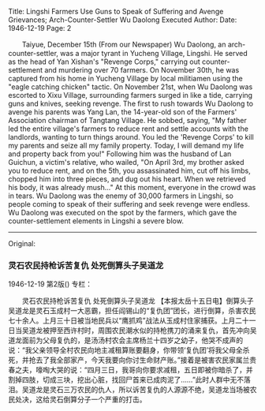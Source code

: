 Title: Lingshi Farmers Use Guns to Speak of Suffering and Avenge Grievances; Arch-Counter-Settler Wu Daolong Executed
Author:
Date: 1946-12-19
Page: 2

　　Taiyue, December 15th (From our Newspaper) Wu Daolong, an arch-counter-settler, was a major tyrant in Yucheng Village, Lingshi. He served as the head of Yan Xishan's "Revenge Corps," carrying out counter-settlement and murdering over 70 farmers. On November 30th, he was captured from his home in Yucheng Village by local militiamen using the "eagle catching chicken" tactic. On November 21st, when Wu Daolong was escorted to Xixu Village, surrounding farmers surged in like a tide, carrying guns and knives, seeking revenge. The first to rush towards Wu Daolong to avenge his parents was Yang Lan, the 14-year-old son of the Farmers' Association chairman of Tangtang Village. He sobbed, saying, "My father led the entire village's farmers to reduce rent and settle accounts with the landlords, wanting to turn things around. You led the 'Revenge Corps' to kill my parents and seize all my family property. Today, I will demand my life and property back from you!" Following him was the husband of Lan Guichun, a victim's relative, who wailed, "On April 3rd, my brother asked you to reduce rent, and on the 5th, you assassinated him, cut off his limbs, chopped him into three pieces, and dug out his heart. When we retrieved his body, it was already mush..." At this moment, everyone in the crowd was in tears. Wu Daolong was the enemy of 30,000 farmers in Lingshi, so people coming to speak of their suffering and seek revenge were endless. Wu Daolong was executed on the spot by the farmers, which gave the counter-settlement elements in Lingshi a severe blow.



<hr /> 

Original: 


### 灵石农民持枪诉苦复仇  处死倒算头子吴道龙

1946-12-19
第2版()
专栏：

　　灵石农民持枪诉苦复仇
    处死倒算头子吴道龙
    【本报太岳十五日电】倒算头子吴道龙是灵石玉成村一大恶霸，担任阎锡山的“复仇团”团长，进行倒算，杀害农民七十余人。上月三十日被当地民兵以“鹰抓鸡”战法从玉成村住家捕获。上月二十一日当吴道龙被押至西许村时，周围农民潮水似的持枪携刀的涌来复仇，首先冲向吴道龙面前为父母复仇的，是汤汤村农会主席杨兰十四岁之幼子，他哭不成声的说：“我父亲领导全村农民向地主减租算账要翻身，你带领‘复仇团’将我父母全杀死，并抢去了我全部家产，今天我要向你讨生命财产账。”接着是被害农民家属兰贵春之夫，嚎啕大哭的说：“四月三日，我哥向你要求减租，五日即被你暗杀了，并割掉四肢，切成三块，挖出心脏，找回尸首来已成肉泥了……”此时人群中无不落泪。吴道龙是灵石三万农民的仇人，所以诉苦复仇的人源源不绝，吴道龙当场被农民处决，这给灵石倒算分子一个严重的打击。
